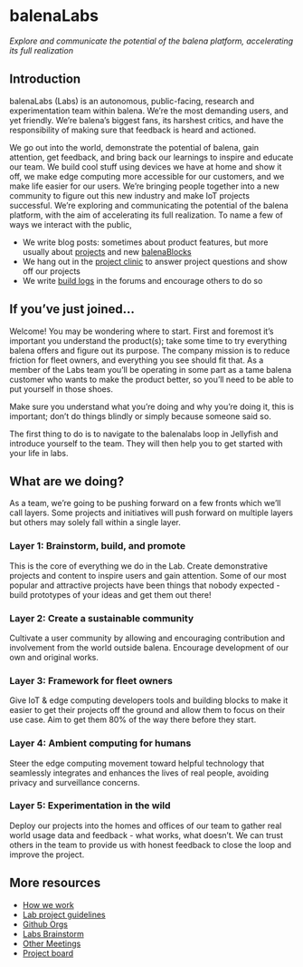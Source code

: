 # balenaLabs

_Explore and communicate the potential of the balena platform, accelerating its full realization_

## Introduction

balenaLabs (Labs) is an autonomous, public-facing, research and experimentation team within balena. We’re the most demanding users, and yet friendly. We’re balena’s biggest fans, its harshest critics, and have the responsibility of making sure that feedback is heard and actioned.

We go out into the world, demonstrate the potential of balena, gain attention, get feedback, and bring back our learnings to inspire and educate our team. We build cool stuff using devices we have at home and show it off, we make edge computing more accessible for our customers, and we make life easier for our users. We’re bringing people together into a new community to figure out this new industry and make IoT projects successful. We’re exploring and communicating the potential of the balena platform, with the aim of accelerating its full realization. To name a few of ways we interact with the public,

- We write blog posts: sometimes about product features, but more usually about [projects](https://www.balena.io/blog/show-tell-a-steampunk-desktop-background-radiation-monitor/) and new [balenaBlocks](https://www.balena.io/blog/how-to-make-your-own-balenablocks-simple-drop-in-edge-app-functionality/)
- We hang out in the [project clinic](https://www.youtube.com/watch?v=x-4ZuCa8Y-Y) to answer project questions and show off our projects
- We write [build logs](https://forums.balena.io/t/bluetooth-low-energy-ble-locating-using-ml/343865) in the forums and encourage others to do so

## If you’ve just joined…

Welcome! You may be wondering where to start. First and foremost it’s important you understand the product(s); take some time to try everything balena offers and figure out its purpose. The company mission is to reduce friction for fleet owners, and everything you see should fit that. As a member of the Labs team you’ll be operating in some part as a tame balena customer who wants to make the product better, so you’ll need to be able to put yourself in those shoes.

Make sure you understand what you’re doing and why you’re doing it, this is important; don’t do things blindly or simply because someone said so.

The first thing to do is to navigate to the balenalabs loop in Jellyfish and introduce yourself to the team. They will then help you to get started with your life in labs.

## What are we doing?

As a team, we’re going to be pushing forward on a few fronts which we’ll call layers. Some projects and initiatives will push forward on multiple layers but others may solely fall within a single layer.

### Layer 1: Brainstorm, build, and promote

This is the core of everything we do in the Lab. Create demonstrative projects and content to inspire users and gain attention. Some of our most popular and attractive projects have been things that nobody expected - build prototypes of your ideas and get them out there!

### Layer 2: Create a sustainable community

Cultivate a user community by allowing and encouraging contribution and involvement from the world outside balena. Encourage development of our own and original works.

### Layer 3: Framework for fleet owners

Give IoT & edge computing developers tools and building blocks to make it easier to get their projects off the ground and allow them to focus on their use case. Aim to get them  80% of the way there before they start.

### Layer 4: Ambient computing for humans

Steer the edge computing movement toward helpful technology that seamlessly integrates and enhances the lives of real people, avoiding privacy and surveillance concerns.

### Layer 5: Experimentation in the wild

Deploy our projects into the homes and offices of our team to gather real world usage data and feedback - what works, what doesn’t. We can trust others in the team to provide us with honest feedback to close the loop and improve the project.

## More resources

- [How we work](./how-we-work.md)
- [Lab project guidelines](./project-guidelines.md)
- [Github Orgs](./github-orgs.md)
- [Labs Brainstorm](../meetings/brainstorm-calls.md#balenalabs-brainstorm---productarch-combined)
- [Other Meetings](./other-meetings.md)
- [Project board](./project-board.md)

